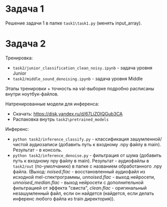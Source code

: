 # Задача 1

Решение задачи 1 в папке `task1\task1.py` (менять input_array).

# Задача 2

Тренировка: 
- `task2/junior_classification_clean_noisy.ipynb` - задача уровня Junior
- `task2/middle_sound_denoising.ipynb` - задача уровня Middle

Этапы тренировки + точность на val-выборке подробно расписаны внутри ноутбук-файлов.

Натренированные модели для инференса:
- Скачать: https://disk.yandex.ru/d/67LiZOIQGub3CA
- Распаковка внутрь `task2\pretrained_models`

Инференс:
- `python task2/inference_classify.py` - классификация зашумленной/чистой аудиозаписи (добавить путь к входному .npy файлу в main). Результат - в консоль.
- `python task2/inference_denoise.py` - фильтрация от шума (добавить путь к входному npy файлу в main). Результат - аудиофайлы в `task2/out` (по-умолчанию) в папке с названием обработанного .npy файла. (Выход: _noised.flac_ - восстановленный аудиофайл из исходной mel-спектрограммы, _unnoised.flac_ - выход нейросети, _unnoised_median.flac_ - выход нейросети с дополнительной фильтрацией от эффекта "свиста",  _clean.flac_ - оригинальный незашумленный файл, если он найдется (найдется, если делать инференс любого файла из train директория)).

